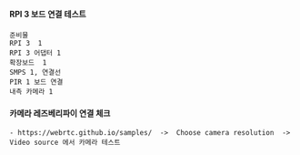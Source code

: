 #### RPI 3 보드 연결 테스트
```less
준비물
RPI 3  1
RPI 3 어댑터 1
확장보드  1
SMPS 1, 연결선
PIR 1 보드 연결
내측 카메라 1
```

#### 카메라 레즈베리파이 연결 체크
```less
- https://webrtc.github.io/samples/  ->  Choose camera resolution  ->  Video source 에서 카메라 테스트
```


























